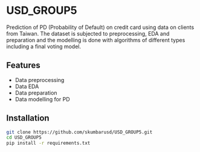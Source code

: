 # USD_GROUP5
Prediction of PD (Probability of Default) on credit card using data on clients from Taiwan. The dataset is subjected to preprocessing, EDA and preparation and the modelling is done with algorithms of different types including a final voting model.

## Features
- Data preprocessing
- Data EDA
- Data preparation
- Data modelling for PD

## Installation

```bash
git clone https://github.com/skumbarusd/USD_GROUP5.git
cd USD_GROUP5
pip install -r requirements.txt
